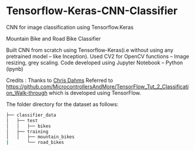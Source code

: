 # Tensorflow-Keras-CNN-Classifier
 CNN for image classification using Tensorflow.Keras

Mountain Bike and Road Bike Classifier

Built CNN from scratch using Tensorflow-Keras(i.e without using any pretrained model – like Inception).
Used CV2 for OpenCV functions – Image resizing, grey scaling.
Code developed using Jupyter Notebook – Python (ipynb)

Credits : Thanks to [Chris Dahms](https://github.com/MicrocontrollersAndMore)
Referred to https://github.com/MicrocontrollersAndMore/TensorFlow_Tut_2_Classification_Walk-through
which is developed using TensorFlow.

The folder directory for the dataset as follows:

        
```bash
├── classifier_data
│   ├── test
│   │   ├── bikes
│   ├── training
│   │   ├── mountain_bikes
|       └── road_bikes
```

